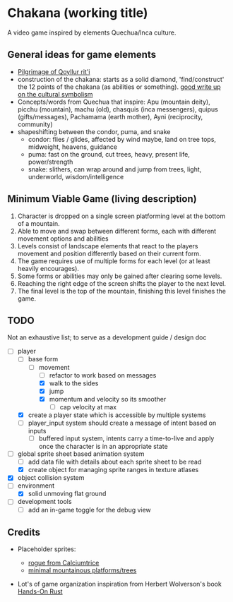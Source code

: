 # Chakana (working title)

A video game inspired by elements Quechua/Inca culture.

## General ideas for game elements

- [Pilgrimage of Qoyllur rit'i](https://pumadventuresperu.com/pilgrimage-to-qoyllur-riti-in-cusco-peru/)
- construction of the chakana: starts as a solid diamond, 'find/construct' the 12 points of the chakana (as abilities or something). [good write up on the cultural symbolism](https://eaglecondoralliance.com/2021/02/13/andean-wisdom-the-chakana/#:~:text=Its%20shape%20is%20that%20of,pyramid%20lying%20on%20the%20ground.)
- Concepts/words from Quechua that inspire: Apu (mountain deity), picchu (mountain), machu (old), chasquis (inca messengers), quipus (gifts/messages), Pachamama (earth mother), Ayni (reciprocity, community)
- shapeshifting between the condor, puma, and snake
  - condor: flies / glides, affected by wind maybe, land on tree tops, midweight, heavens, guidance
  - puma: fast on the ground, cut trees, heavy, present life, power/strength
  - snake: slithers, can wrap around and jump from trees, light, underworld, wisdom/intelligence

## Minimum Viable Game (living description)

1. Character is dropped on a single screen platforming level at the bottom of a mountain.
2. Able to move and swap between different forms, each with different movement options and abilities
3. Levels consist of landscape elements that react to the players movement and position differently based on their current form.
4. The game requires use of multiple forms for each level (or at least heavily encourages).
5. Some forms or abilities may only be gained after clearing some levels.
6. Reaching the right edge of the screen shifts the player to the next level.
7. The final level is the top of the mountain, finishing this level finishes the game.

## TODO

Not an exhaustive list; to serve as a development guide / design doc

- [ ] player
  - [ ] base form
    - [ ] movement
      - [ ] refactor to work based on messages
      - [x] walk to the sides
      - [x] jump
      - [x] momentum and velocity so its smoother
        - [ ] cap velocity at max
  - [x] create a player state which is accessible by multiple systems
  - [ ] player_input system should create a message of intent based on inputs
    - [ ] buffered input system, intents carry a time-to-live and apply once the character is in an appropriate state
- [ ] global sprite sheet based animation system
  - [ ] add data file with details about each sprite sheet to be read
  - [x] create object for managing sprite ranges in texture atlases
- [x] object collision system
- [ ] environment
  - [x] solid unmoving flat ground
- [ ] development tools
  - [ ] add an in-game toggle for the debug view

## Credits

- Placeholder sprites:

  - [rogue from Calciumtrice](https://opengameart.org/content/animated-rogue)
  - [minimal mountainous platforms/trees](https://opengameart.org/content/minimal-2d-platformer-art-with-customisable-tress)

- Lot's of game organization inspiration from Herbert Wolverson's book [Hands-On Rust](https://hands-on-rust.com/about/)
